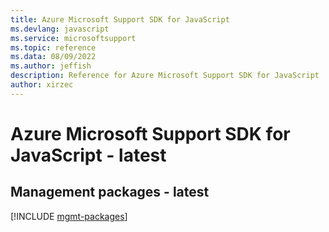 ```yaml
---
title: Azure Microsoft Support SDK for JavaScript
ms.devlang: javascript
ms.service: microsoftsupport
ms.topic: reference
ms.data: 08/09/2022
ms.author: jeffish
description: Reference for Azure Microsoft Support SDK for JavaScript
author: xirzec
---
```

# Azure Microsoft Support SDK for JavaScript - latest

## Management packages - latest
[!INCLUDE [mgmt-packages](microsoft-support-mgmt-index.md)]